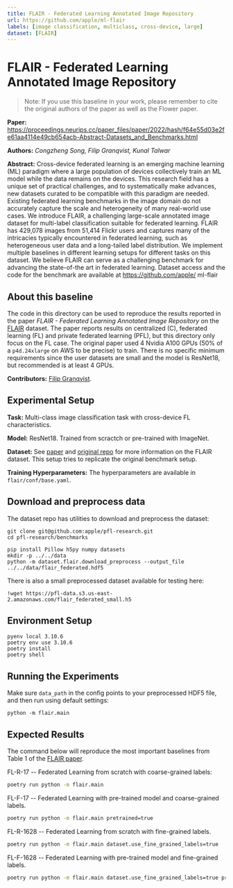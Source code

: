 ```yaml
---
title: FLAIR - Federated Learning Annotated Image Repository
url: https://github.com/apple/ml-flair
labels: [image classification, multiclass, cross-device, large]
dataset: [FLAIR]
---
```


# FLAIR - Federated Learning Annotated Image Repository

> Note: If you use this baseline in your work, please remember to cite the original authors of the paper as well as the Flower paper.

**Paper:** https://proceedings.neurips.cc/paper_files/paper/2022/hash/f64e55d03e2fe61aa4114e49cb654acb-Abstract-Datasets_and_Benchmarks.html

**Authors:** *_Congzheng Song, Filip Granqvist, Kunal Talwar_*

**Abstract:** Cross-device federated learning is an emerging machine learning (ML) paradigm
where a large population of devices collectively train an ML model while the data
remains on the devices. This research field has a unique set of practical challenges,
and to systematically make advances, new datasets curated to be compatible with
this paradigm are needed. Existing federated learning benchmarks in the image
domain do not accurately capture the scale and heterogeneity of many real-world
use cases. We introduce FLAIR, a challenging large-scale annotated image dataset
for multi-label classification suitable for federated learning. FLAIR has 429,078
images from 51,414 Flickr users and captures many of the intricacies typically
encountered in federated learning, such as heterogeneous user data and a long-tailed
label distribution. We implement multiple baselines in different learning setups
for different tasks on this dataset. We believe FLAIR can serve as a challenging
benchmark for advancing the state-of-the art in federated learning. Dataset access
and the code for the benchmark are available at https://github.com/apple/
ml-flair

## About this baseline

The code in this directory can be used to reproduce the results reported in the paper *FLAIR - Federated Learning Annotated Image Repository* on the [FLAIR](https://github.com/apple/ml-flair) dataset.
The paper reports results on centralized (C), federated learning (FL) and private federated learning (PFL), but this directory only focus on the FL case.
The original paper used 4 Nvidia A100 GPUs (50% of a `p4d.24xlarge` on AWS to be precise) to train.
There is no specific minimum requirements since the user datasets are small and the model is ResNet18, but recommended is at least 4 GPUs.

**Contributors:** [Filip Granqvist](https://github.com/grananqvist).

## Experimental Setup

**Task:** Multi-class image classification task with cross-device FL characteristics.

**Model:** ResNet18. Trained from scractch or pre-trained with ImageNet.

**Dataset:** See [paper](https://proceedings.neurips.cc/paper_files/paper/2022/hash/f64e55d03e2fe61aa4114e49cb654acb-Abstract-Datasets_and_Benchmarks.html) and [original repo](https://github.com/apple/ml-flair) for more information on the FLAIR dataset. This setup tries to replicate the original benchmark setup.

**Training Hyperparameters:** The hyperparameters are available in `flair/conf/base.yaml`.

## Download and preprocess data

The dataset repo has utilities to download and preprocess the dataset:

```
git clone git@github.com:apple/pfl-research.git
cd pfl-research/benchmarks

pip install Pillow h5py numpy datasets
mkdir -p ../../data
python -m dataset.flair.download_preprocess --output_file ../../data/flair_federated.hdf5
```

There is also a small preprocessed dataset available for testing here:
```
!wget https://pfl-data.s3.us-east-2.amazonaws.com/flair_federated_small.h5
```

## Environment Setup

```
pyenv local 3.10.6
poetry env use 3.10.6
poetry install
poetry shell
```

## Running the Experiments

Make sure `data_path` in the config points to your preprocessed HDF5 file, and then run using default settings:
```
python -m flair.main
```

## Expected Results

The command below will reproduce the most important baselines from Table 1 of the [FLAIR paper](https://proceedings.neurips.cc/paper_files/paper/2022/hash/f64e55d03e2fe61aa4114e49cb654acb-Abstract-Datasets_and_Benchmarks.html).

FL-R-17 -- Federated Learning from scratch with coarse-grained labels:
```bash
poetry run python -m flair.main
```

FL-F-17 -- Federated Learning with pre-trained model and coarse-grained labels.
```bash
poetry run python -m flair.main pretrained=true
```

FL-R-1628 -- Federated Learning from scratch with fine-grained labels.
```bash
poetry run python -m flair.main dataset.use_fine_grained_labels=true
```

FL-F-1628 -- Federated Learning with pre-trained model and fine-grained labels.
```bash
poetry run python -m flair.main dataset.use_fine_grained_labels=true pretrained=true
```
